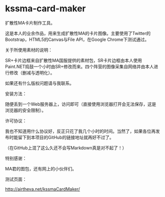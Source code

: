 kssma-card-maker
================

扩散性MA卡片制作工具。

这是本人的业余作品，用来生成扩散性MA的卡片图像。主要使用了Twitter的Bootstrap，HTML5的Canvas与File API，在Google Chrome下测试通过。

关于所使用素材的说明：

SR+卡片边框来自扩散性MA国服提供的素材包，SR卡片边框由本人使用Paint.NET捣鼓一个小时由SR+修改而来。四个阵营的图像采集自网络并由本人进行修改（删减与透明化）。

如果还有什么版权问题请与我联系。

安装方法：

随便丢到一个Web服务器上，访问即可（直接使用浏览器打开会无法保存，这是浏览器的安全限制）。

许可协议：

我也不知道用什么协议好，反正只花了我几个小时的时间。当然了，如果各位再发布时能留下到本项目的GitHub的链接地址就再好不过了。

（在GitHub上混了这么久还不会写Markdown真是对不起了！）

特别感谢：

MA君的图包，还有网上的小伙伴们。

测试页面：

http://airtheva.net/kssmaCardMaker/

